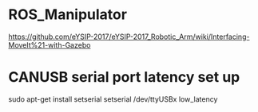 # ROS_Manipulator

https://github.com/eYSIP-2017/eYSIP-2017_Robotic_Arm/wiki/Interfacing-MoveIt%21-with-Gazebo

# CANUSB serial port latency set up
sudo apt-get install setserial
setserial /dev/ttyUSBx low_latency
